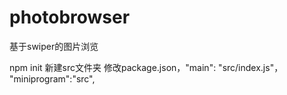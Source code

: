 # photobrowser
基于swiper的图片浏览

npm init
新建src文件夹
修改package.json，"main": "src/index.js"，  "miniprogram":"src",